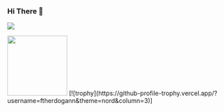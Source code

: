 ### Hi There 👋

![](https://komarev.com/ghpvc/?username=ftherdogann&color=blue)

<img height="137px" src="https://github-readme-stats.vercel.app/api/top-langs/?username=ftherdogann&hide=html&hide_title=true&hide_border=true&layout=compact&langs_count=8&theme=nightowl" />
[![trophy](https://github-profile-trophy.vercel.app/?username=ftherdogann&theme=nord&column=3)]

